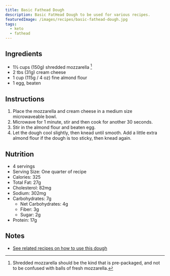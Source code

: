 ```yaml
---
title: Basic Fathead Dough
description: Basic FatHead Dough to be used for various recipes.
featuredImage: /images/recipes/basic-fathead-dough.jpg
tags:
  - keto
  - fathead
---
```


## Ingredients

- 1½ cups (150g) shredded mozzarella [^1]
- 2 tbs (31g) cream cheese
- 1 cup (115g / 4 oz) fine almond flour
- 1 egg, beaten

## Instructions

1. Place the mozzarella and cream cheese in a medium size microwaveable bowl.
1. Microwave for 1 minute, stir and then cook for another 30 seconds.
1. Stir in the almond flour and beaten egg.
1. Let the dough cool slightly, then knead until smooth. Add a little extra almond flour if the dough is too sticky, then knead again.

## Nutrition

- 4 servings
- Serving Size: One quarter of recipe
- Calories: 325
- Total Fat: 27g
- Cholesterol: 82mg
- Sodium: 302mg
- Carbohydrates: 7g
  - Net Carbohydrates: 4g
  - Fiber: 3g
  - Sugar: 2g
- Protein: 17g

## Notes

- [See related recipes on how to use this dough](/tags/fathead)
  [^1]: Shredded mozzarella should be the kind that is pre-packaged, and not to be confused with balls of fresh mozzarella.
